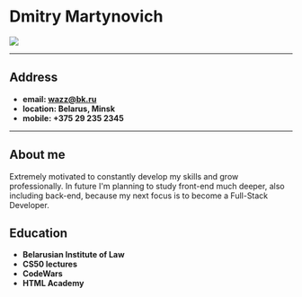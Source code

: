 Dmitry Martynovich
============

![](https://i.guim.co.uk/img/media/3aab8a0699616ac94346c05f667b40844e46322f/0_123_5616_3432/master/5616.jpg?width=445&dpr=1&s=none)
-------------------     ----------------------------
Address
--------------------
- **email: wazz@bk.ru**
- **location: Belarus, Minsk**
- **mobile: +375 29 235 2345**
-------------------     ----------------------------
About me
--------------------
Extremely motivated to constantly develop my skills and grow professionally. In future I'm planning to study front-end much deeper, also including back-end, because my next focus is to become a Full-Stack Developer.

Education
---------

- **Belarusian Institute of Law**
- **CS50 lectures**
- **CodeWars**
- **HTML Academy**
